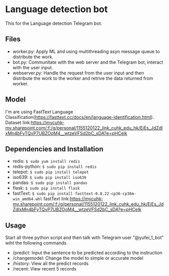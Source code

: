 # Language detection bot

This for the Language detection Telegram bot.

## Files
* worker.py: Apply ML and using multithreading asyn message queue to distribute the work.
* bot.py: Communitate with the web server and the Telegram bot, interact with the user input.
* webserver.py: Handle the request from the user input and then distribute the work to the worker and retrive the data returned from worker.

## Model
I'm are using FastText Language Classification(https://fasttext.cc/docs/en/language-identification.html).
Dataset link:https://mycuhk-my.sharepoint.com/:f:/g/personal/1155120122_link_cuhk_edu_hk/EjEs_JdZdlxMn4bFyTQvP7UBZOoM4__wtzeVFSd2bC_sDA?e=pHCelk

## Dependencies and Installation
* redis: `$ sudo yum install redis`
* redis-python: `$ sudo pip install redis`
* telepot: `$ sudo pip install telepot`
* iso639: `$ sudo pip install iso639`
* pandas: `$ sudo pip install pandas`
* flask: `$ sudo pip install flask`
* fastText: `$ sudo pip install fasttext-0.8.22-cp36-cp36m-win_amd64.whl`
fastText link:https://mycuhk-my.sharepoint.com/:f:/g/personal/1155120122_link_cuhk_edu_hk/EjEs_JdZdlxMn4bFyTQvP7UBZOoM4__wtzeVFSd2bC_sDA?e=pHCelk

## Usage
Start all three python script and then talk with Telegram user "@yufei_1_bot" wiht the following commands
* /predict: Input the sentence to be predicted according to the instruction
* /changemodel: Change the model to simple or accurate model
* /history: View all the predict records
* /recent: View recent 5 records